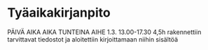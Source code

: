 # Tyäaikakirjanpito


PÄIVÄ         AIKA      AIKA TUNTEINA        AIHE
1.3.      13.00-17.30     4,5h            rakennettiin tarvittavat tiedostot ja aloitettiin kirjoittamaan niihin sisältöä
